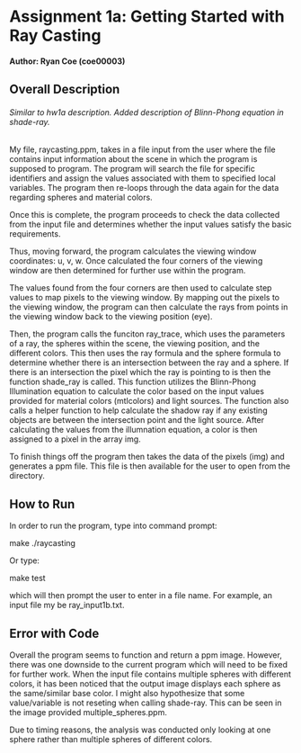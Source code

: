 # Assignment 1a: Getting Started with Ray Casting
#### Author: Ryan Coe (coe00003)

## Overall Description
###### *Similar to hw1a description. Added description of Blinn-Phong equation in shade-ray.*

My file, raycasting.ppm, takes in a file input from the user where
the file contains input information about the scene in which the program
is supposed to program. The program will search the file for specific
identifiers and assign the values associated with them to specified 
local variables. The program then re-loops through the data again for the 
data regarding spheres and material colors. 

Once this is complete, the program proceeds to check the data collected from
the input file and determines whether the input values satisfy the 
basic requirements.

Thus, moving forward, the program calculates the viewing window coordinates: 
u, v, w. Once calculated the four corners of the viewing window are then 
determined for further use within the program.

The values found from the four corners are then used to calculate step values
to map pixels to the viewing window. By mapping out the pixels to the viewing 
window, the program can then calculate the rays from points in the viewing 
window back to the viewing position (eye).

Then, the program calls the funciton ray_trace, which uses the parameters of 
a ray, the spheres within the scene, the viewing position, and the different 
colors. This then uses the ray formula and the sphere formula to determine
whether there is an intersection between the ray and a sphere. If there is 
an intersection the pixel which the ray is pointing to is then the function 
shade_ray is called. This function utilizes the Blinn-Phong Illumination
equation to calculate the color based on the input values provided for 
material colors (mtlcolors) and light sources. The function also calls a
helper function to help calculate the shadow ray if any existing objects 
are between the intersection point and the light source. After calculating
the values from the illumnation equation, a color is then assigned to a pixel
in the array img. 

To finish things off the program then takes the data of the pixels (img) and generates 
a ppm file. This file is then available for the user to open from the directory.


## How to Run
In order to run the program, type into command prompt:

make
./raycasting

Or type:

make test

which will then prompt the user to enter in a file name. 
For example, an input file my be ray_input1b.txt.


## Error with Code
Overall the program seems to function and return a ppm image. 
However, there was one downside to the current program which will need
to be fixed for further work. When the input file contains multiple 
spheres with different colors, it has been noticed that the output image 
displays each sphere as the same/similar base color. I might also 
hypothesize that some value/variable is not reseting when calling shade-ray.
This can be seen in the image provided multiple_spheres.ppm.

Due to timing reasons, the analysis was conducted only looking at one 
sphere rather than multiple spheres of different colors.
